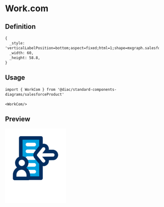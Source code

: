 # Work.com

## Definition

```
{
  _style: 'verticalLabelPosition=bottom;aspect=fixed;html=1;shape=mxgraph.salesforce.work_com;',
  _width: 60,
  _height: 58.8,
}
```

## Usage

```
import { WorkCom } from '@diac/standard-components-diagrams/salesforceProduct'

<WorkCom/>
```

## Preview

<img src="./work-com.png" width="200"/>
